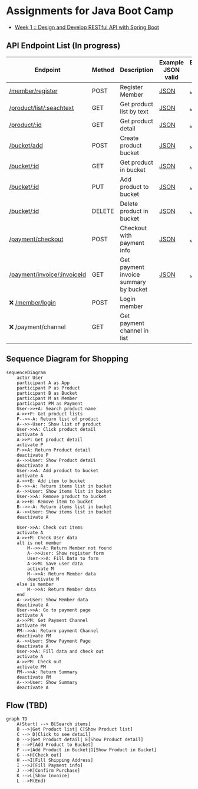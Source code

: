 # Assignments for Java Boot Camp
* [Week 1 :: Design and Develop RESTful API with Spring Boot](https://github.com/up1/assignment-java-boot-camp/wiki/Week-01)

## API Endpoint List (In progress)
|Endpoint|Method|Description|Example JSON valid|Example JSON invalid|
|-|-|-|-|-|
|[/member/register](https://github.com/K-dotdev/assignment-java-boot-camp/wiki/Member-API#member-address)|POST|Register Member|[JSON](https://github.com/K-dotdev/assignment-java-boot-camp/wiki/Member-API#response-valid)|[JSON](https://github.com/K-dotdev/assignment-java-boot-camp/wiki/Member-API#response-invalid)|
|[/product/list/:seachtext](https://github.com/K-dotdev/assignment-java-boot-camp/wiki/Product-API#product-list)|GET|Get product list by text|[JSON](https://github.com/K-dotdev/assignment-java-boot-camp/wiki/Product-API#response-valid)|[JSON](https://github.com/K-dotdev/assignment-java-boot-camp/wiki/Product-API#response-invalid)|
|[/product/:id](https://github.com/K-dotdev/assignment-java-boot-camp/wiki/Product-API#product-detail)|GET|Get product detail|[JSON](https://github.com/K-dotdev/assignment-java-boot-camp/wiki/Product-API#response-valid-1)|[JSON](https://github.com/K-dotdev/assignment-java-boot-camp/wiki/Product-API#response-invalid-1)|
|[/bucket/add](https://github.com/K-dotdev/assignment-java-boot-camp/wiki/Bucket-API#add-item-to-bucket)|POST|Create product bucket|[JSON](https://github.com/K-dotdev/assignment-java-boot-camp/wiki/Bucket-API#response-valid)|[JSON](https://github.com/K-dotdev/assignment-java-boot-camp/wiki/Product-API#response-invalid)|
|[/bucket/:id](https://github.com/K-dotdev/assignment-java-boot-camp/wiki/Bucket-API#get-item-list-from-bucket)|GET|Get product in bucket|[JSON](https://github.com/K-dotdev/assignment-java-boot-camp/wiki/Bucket-API#response-valid-1)|[JSON](https://github.com/K-dotdev/assignment-java-boot-camp/wiki/Bucket-API#response-invalid-1)|
|[/bucket/:id](https://github.com/K-dotdev/assignment-java-boot-camp/wiki/Bucket-API#update-item-in-bucket)|PUT|Add product to bucket|[JSON](https://github.com/K-dotdev/assignment-java-boot-camp/wiki/Bucket-API#response-valid-2)|[JSON](https://github.com/K-dotdev/assignment-java-boot-camp/wiki/Bucket-API#response-invalid-2)|
|[/bucket/:id]()|DELETE|Delete product in bucket|[JSON](https://github.com/K-dotdev/assignment-java-boot-camp/wiki/Bucket-API#response-valid-3)|[JSON](https://github.com/K-dotdev/assignment-java-boot-camp/wiki/Bucket-API#response-invalid-3)|
|[/payment/checkout](https://github.com/K-dotdev/assignment-java-boot-camp/wiki/Payment-API#payment-confirm)|POST|Checkout with payment info|[JSON](https://github.com/K-dotdev/assignment-java-boot-camp/wiki/Payment-API#response-valid)|[JSON](https://github.com/K-dotdev/assignment-java-boot-camp/wiki/Payment-API#response-invalid)|
|[/payment/invoice/:invoiceId](https://github.com/K-dotdev/assignment-java-boot-camp/wiki/Payment-API#invoice-summary)|GET|Get payment invoice summary by bucket|[JSON](https://github.com/K-dotdev/assignment-java-boot-camp/wiki/Payment-API#response-valid-1)|[JSON](https://github.com/K-dotdev/assignment-java-boot-camp/wiki/Payment-API#response-invalid-1)|
| :x: [/member/login](https://github.com/K-dotdev/assignment-java-boot-camp/wiki/Member-API#sign-in)|POST|Login member|||
| :x: /payment/channel|GET|Get payment channel in list|||


## Sequence Diagram for Shopping

```mermaid
sequenceDiagram
    actor User
    participant A as App
    participant P as Product
    participant B as Bucket
    participant M as Member
    participant PM as Payment
    User->>+A: Search product name
    A->>+P: Get product lists
    P-->>-A: Return list of product
    A-->>-User: Show list of product
    User->>A: Click product detail
    activate A
    A->>P: Get product detail
    activate P
    P->>A: Return Product detail
    deactivate P
    A-->>User: Show Product detail
    deactivate A
    User->>A: Add product to bucket
    activate A
    A->>+B: Add item to bucket
    B-->>-A: Return items list in bucket
    A-->>User: Show items list in bucket
    User->>A: Remove product to bucket
    A->>+B: Remove item to bucket
    B-->>-A: Return items list in bucket
    A-->>User: Show items list in bucket
    deactivate A
    
    User->>A: Check out items
    activate A
    A->>+M: Check User data
    alt is not member
        M-->>-A: Return Member not found
        A-->>User: Show register form
        User->>A: Fill Data to form
        A->>M: Save user data
        activate M
        M-->>A: Return Member data
        deactivate M
    else is member
        M-->>A: Return Member data
    end
    A-->>User: Show Member data
    deactivate A
    User->>A: Go to payment page
    activate A
    A->>PM: Get Payment Channel
    activate PM
    PM-->>A: Return payment Channel
    deactivate PM
    A-->>User: Show Payment Page
    deactivate A
    User->>A: Fill data and check out
    activate A
    A->>PM: Check out
    activate PM
    PM-->>A: Return Summary
    deactivate PM
    A-->>User: Show Summary
    deactivate A
```

## Flow (TBD)
```mermaid
graph TD
    A(Start) --> B[Search items]
    B -->|Get Product list| C[Show Product list]
    C --> D[Click to see detail]
    D -->|Get Product detail| E[Show Product detail]
    E -->F[Add Product to Bucket]
    F -->|Add Product in Bucket|G[Show Product in Bucket]
    G -->H[Check out]
    H -->I[Fill Shipping Address]
    I -->J[Fill Payment info]
    J -->K[Confirm Purchase]
    K -->L[Show Invoice]
    L -->M(End)
```
